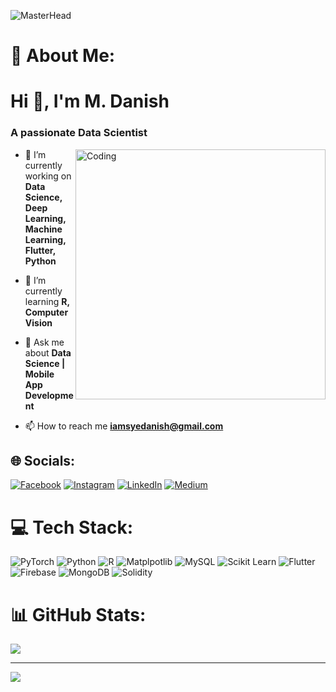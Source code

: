 ![MasterHead](https://media.licdn.com/dms/image/v2/D4D16AQHcuftZ3F73JA/profile-displaybackgroundimage-shrink_350_1400/profile-displaybackgroundimage-shrink_350_1400/0/1724842764679?e=1730332800&v=beta&t=g4-DbMxfJ2F9193P2dc245f4b4jk2irdBHnpdAkEF-I)
# 💫 About Me:
<h1 align="left">Hi 👋, I'm M. Danish</h1>
<h3 align="left">A passionate Data Scientist</h3>

<img align="right" alt="Coding" width="400" src="https://camo.githubusercontent.com/cae12fddd9d6982901d82580bdf321d81fb299141098ca1c2d4891870827bf17/68747470733a2f2f6d69726f2e6d656469756d2e636f6d2f6d61782f313336302f302a37513379765349765f7430696f4a2d5a2e676966">

- 🔭 I’m currently working on **Data Science, Deep Learning, Machine Learning, Flutter, Python**

- 🌱 I’m currently learning **R, Computer Vision**

- 💬 Ask me about **Data Science | Mobile App Development**

- 📫 How to reach me **iamsyedanish@gmail.com**

## 🌐 Socials:
[![Facebook](https://img.shields.io/badge/Facebook-%231877F2.svg?logo=Facebook&logoColor=white)](https://www.facebook.com/syedanish39) [![Instagram](https://img.shields.io/badge/Instagram-%23E4405F.svg?logo=Instagram&logoColor=white)](https://www.instagram.com/syedanish39/) [![LinkedIn](https://img.shields.io/badge/LinkedIn-%230077B5.svg?logo=linkedin&logoColor=white)](https://www.linkedin.com/in/iamsyedanish/) [![Medium](https://img.shields.io/badge/Medium-12100E?logo=medium&logoColor=white)](https://medium.com/@iamsyedanish)

# 💻 Tech Stack:
![PyTorch](https://img.shields.io/badge/PyTorch-%23EE4C2C.svg?style=for-the-badge&logo=PyTorch&logoColor=white) ![Python](https://img.shields.io/badge/python-3670A0?style=for-the-badge&logo=python&logoColor=ffdd54) ![R](https://img.shields.io/badge/R-%23323330.svg?style=for-the-badge&logo=R&logoColor=%23F7DF1E) ![Matplpotlib](https://img.shields.io/badge/Matplpotlib-%23ED8B00.svg?style=for-the-badge&logo=Matplpotlib&logoColor=white) ![MySQL](https://img.shields.io/badge/mysql-%2300000f.svg?style=for-the-badge&logo=mysql&logoColor=white) ![Scikit Learn](https://img.shields.io/badge/scikit-learn-039BE5?style=for-the-badge&logo=scikit-learn&logoColor=white)  ![Flutter](https://img.shields.io/badge/Flutter-%23EE4C2C.svg?style=for-the-badge&logo=Flutter&logoColor=white) ![Firebase](https://img.shields.io/badge/Firebase-039BE5?style=for-the-badge&logo=Firebase&logoColor=white) ![MongoDB](https://img.shields.io/badge/MongoDB-%234ea94b.svg?style=for-the-badge&logo=mongodb&logoColor=white) ![Solidity](https://img.shields.io/badge/Solidity-%23363636.svg?style=for-the-badge&logo=solidity&logoColor=white)

# 📊 GitHub Stats:
![](https://github-readme-stats.vercel.app/api/top-langs/?username=iamsyedanish&theme=dark&hide_border=false&include_all_commits=false&count_private=false&layout=compact)

---
[![](https://visitcount.itsvg.in/api?id=iamsyedanish&icon=0&color=0)](https://visitcount.itsvg.in)

